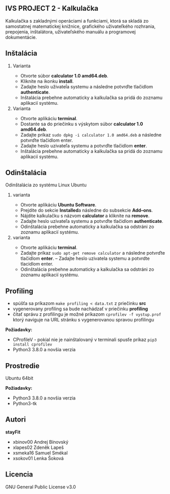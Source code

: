 IVS PROJECT 2 - Kalkulačka
---------
Kalkulačka s zakladnými operáciami a funkciami, ktorá sa skladá zo samostatnej matematickej knižnice, grafického uživateľkého rozhrania, prepojenia, inštalátora, uživateľského manuálu a programovej dokumentácie.

Inštalácia
---------
<ol>
<li>Varianta</li>
<ul>
<li>Otvorte súbor <b>calculator 1.0 amd64.deb</b>.</li>
<li>Kliknite na ikonku <b>install</b>.</li>
<li>Zadajte heslo uživateĺa systemu a následne potvrďte tlačidlom <b>authenticate</b>.</li>
<li>Inštalácia prebehne automaticky a kalkulačka sa pridá do zoznamu aplikacií systému.
</ul>
<li>Varianta</li>
<ul>
<li>Otvorte aplikáciu <b>terminal</b>.</li>
<li>Dostante sa do priečinku s výskytom súbor <b>calculator 1.0 amd64.deb</b>.</li>
<li>Zadajte príkaz <code>sudo dpkg -i calculator 1.0 amd64.deb</code> a následne potvrďte tlačidlom enter.</li>
<li>Zadajte heslo uzivateľa systemu a potvrďte tlačidlom <b>enter</b>.</li>
<li>Inštalácia prebehne automaticky a kalkulačka sa pridá do zoznamu aplikacií systému.</li>
</ul>
</ol>

Odinštalácia
---------
Odinštalácia zo systému Linux Ubuntu
<ol>
<li>varianta</li>
<ul>
<li>Otvorte aplikáciu <b>Ubuntu Software</b>.</li>
<li>Prejdite do sekcie <b>Installed</b>a následne do subsekcie <b>Add–ons</b>.</li>
<li>Nájdite kalkulačku s názvom <b>calculator </b>a kliknite na <b>remove</b>.</li>
<li>Zadajte heslo uzivateľa systemu a potvrďte tlačidlom <b>authenticate</b>.</li>
<li>Odinštalácia prebehne automaticky a kalkulačka sa odstráni zo zoznamu aplikacií systému.</li>
</ul>
<li>varianta</li>
<ul>
<li>Otvorte aplikáciu <b>terminal</b>.</li>
<li>Zadajte príkaz <code>sudo apt-get remove calculator</code> a následne potvrďte tlačidlom <b>enter</b>. – Zadajte heslo uzivatela systemu a potvrdte tlacidlom enter.</li>
<li>Odinštalácia prebehne automaticky a kalkulačka sa odstráni zo zoznamu aplikacií systému.</li>
</ul>
</ol>

Profiling
---------
- spúšťa sa príkazom `make profiling < data.txt` z priečinku **src**
- vygenerovany profiling sa bude nachádzať v priečinku **profiling**
- čítať správu z profilingu je možné príkazom `cprofilev -f vystup.prof` ktorý naviguje na URL stránku s vygenerovanou spravou profilingu

**Požiadavky:**
- CProfileV - pokial nie je nainštalovaný v terminali spusťe príkaz `pip3 install cprofilev` 
- Python3 3.8.0 a novšia verzia

Prostredie
---------
Ubuntu 64bit

**Požiadavky:**
- Python3 3.8.0 a novšia verzia
- Python3-tk

Autori
---------
**stayFit**
- xbinov00 Andrej Bínovský
- xlapes02 Zdeněk Lapeš
- xsmeka16 Samuel Smékal
- xsokov01 Lenka Šoková

Licencia
-------
GNU General Public License v3.0
